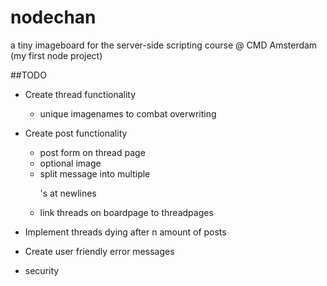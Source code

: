 # nodechan
a tiny imageboard for the server-side scripting course @ CMD Amsterdam
(my first node project)

##TODO
- Create thread functionality
    - unique imagenames to combat overwriting

- Create post functionality
    - post form on thread page
    - optional image 
    - split message into multiple <p>'s at newlines
    - link threads on boardpage to threadpages

- Implement threads dying after n amount of posts

- Create user friendly error messages

- security